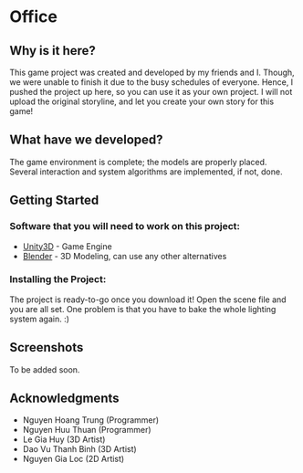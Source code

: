 # Office

## Why is it here?
This game project was created and developed by my friends and I. Though, we were unable to finish it 
due to the busy schedules of everyone. Hence, I pushed the project up here, so you can use it
as your own project. I will not upload the original storyline, and let you create your own story for this game!

## What have we developed?
The game environment is complete; the models are properly placed. Several interaction and system algorithms
are implemented, if not, done.

## Getting Started
### Software that you will need to work on this project:

* [Unity3D](https://store.unity.com) - Game Engine
* [Blender](https://www.blender.org/download/) - 3D Modeling, can use any other alternatives

### Installing the Project:
The project is ready-to-go once you download it! Open the scene file and you are all set. One problem is that you have to bake the whole lighting system again. :)

## Screenshots
To be added soon.

## Acknowledgments
* Nguyen Hoang Trung (Programmer)
* Nguyen Huu Thuan (Programmer)
* Le Gia Huy (3D Artist)
* Dao Vu Thanh Binh (3D Artist)
* Nguyen Gia Loc (2D Artist)
